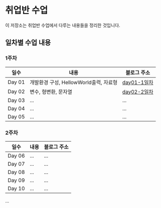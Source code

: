 # 취업반 수업

이 저장소는 취업반 수업에서 다루는 내용들을 정리한 것입니다.

## 일차별 수업 내용

### 1주차

| 일수 | 내용 | 블로그 주소 |
|---|---|---|
| Day 01 | 개발환경 구성, HellowWorld출력, 자료형 | [day01-1일차](https://velog.io/@noah3521/%EC%B7%A8%EC%97%85%EB%B0%98-1%EC%9D%BC%EC%B0%A8) |
| Day 02 | 변수, 형변환, 문자열 | [day02-2일차]() |
| Day 03 | ... | ... |
| Day 04 | ... | ... |
| Day 05 | ... | ... |

### 2주차

| 일수 | 내용 | 블로그 주소 |
|---|---|---|
| Day 06 | ... | ... |
| Day 07 | ... | ... |
| Day 08 | ... | ... |
| Day 09 | ... | ... |
| Day 10 | ... | ... |

...
